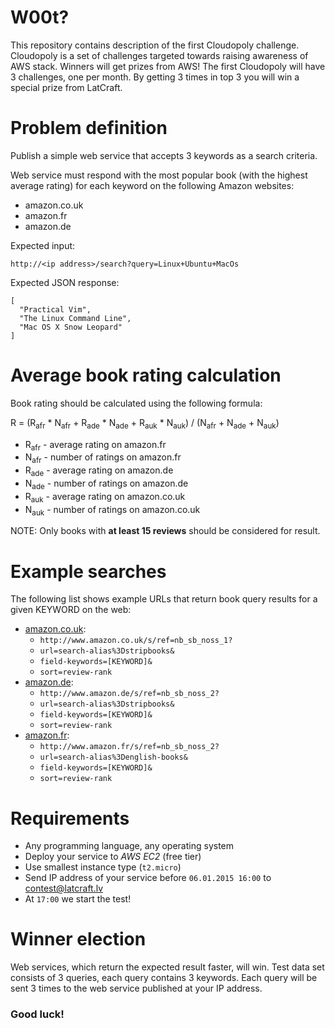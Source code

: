 W00t?
==================

This repository contains description of the first Cloudopoly challenge. Cloudopoly is a set of challenges targeted towards raising awareness of AWS stack. Winners will get prizes from AWS! The first Cloudopoly will have 3 challenges, one per month. By getting 3 times in top 3 you will win a special prize from LatCraft.

Problem definition
==================

Publish a simple web service that accepts 3 keywords as a search criteria. 

Web service must respond with the most popular book (with the highest average rating) for each keyword on the following Amazon websites:

 * amazon.co.uk
 * amazon.fr
 * amazon.de

Expected input: 
```
http://<ip address>/search?query=Linux+Ubuntu+MacOs
```
        

Expected JSON response:

```
[
  "Practical Vim", 
  "The Linux Command Line", 
  "Mac OS X Snow Leopard"
]
```

# Average book rating calculation

Book rating should be calculated using the following formula:

   R = (R<sub>afr</sub> * N<sub>afr</sub> + R<sub>ade</sub> * N<sub>ade</sub> + R<sub>auk</sub> * N<sub>auk</sub>) / (N<sub>afr</sub> + N<sub>ade</sub> + N<sub>auk</sub>)

- R<sub>afr</sub> - average rating on amazon.fr
- N<sub>afr</sub> - number of ratings on amazon.fr
- R<sub>ade</sub> - average rating on amazon.de
- N<sub>ade</sub>  - number of ratings on amazon.de
- R<sub>auk</sub> - average rating on amazon.co.uk
- N<sub>auk</sub> - number of ratings on amazon.co.uk

NOTE: Only books with **at least 15 reviews** should be considered for result.

# Example searches

The following list shows example URLs that return book query results for a given KEYWORD on the web:

- [amazon.co.uk](http://www.amazon.co.uk/s/ref=nb_sb_noss_1?url=search-alias%3Dstripbooks&field-keywords=<KEYWORD>&sort=review-rank):
    - `http://www.amazon.co.uk/s/ref=nb_sb_noss_1?`
    - `url=search-alias%3Dstripbooks&`
    - `field-keywords=[KEYWORD]&`
    - `sort=review-rank`
- [amazon.de](http://www.amazon.de/s/ref=nb_sb_noss_2?url=search-alias%3Dstripbooks&field-keywords=<KEYWORD>&sort=review-rank):
    - `http://www.amazon.de/s/ref=nb_sb_noss_2?`
    - `url=search-alias%3Dstripbooks&`
    - `field-keywords=[KEYWORD]&`
    - `sort=review-rank`
- [amazon.fr](http://www.amazon.fr/s/ref=nb_sb_noss_2?url=search-alias%3Denglish-books&field-keywords=<KEYWORD>&sort=review-rank):
    - `http://www.amazon.fr/s/ref=nb_sb_noss_2?`
    - `url=search-alias%3Denglish-books&`
    - `field-keywords=[KEYWORD]&`
    - `sort=review-rank`

# Requirements

- Any programming language, any operating system
- Deploy your service to *AWS* *EC2* (free tier)
- Use smallest instance type (`t2.micro`)
- Send IP address of your service before `06.01.2015 16:00` to contest@latcraft.lv
- At `17:00` we start the test! 

# Winner election

Web services, which return the expected result faster, will win. Test data set consists of 3 queries, each query contains 3 keywords. Each query will be sent 3 times to the web service published at your IP address.

### Good luck!
